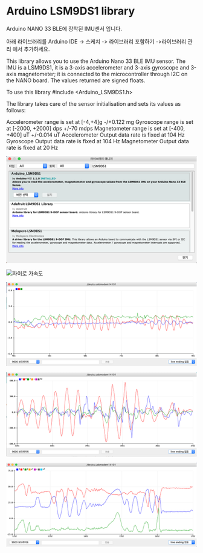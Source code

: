 # Arduino LSM9DS1 library

Arduino NANO 33 BLE에 장착된 IMU센서 입니다.

아래 라이브러리를 Arduino IDE -> 스케치 -> 라이브러리 포함하기 ->라이브러리 관리  에서 추가하세요.

This library allows you to use the Arduino Nano 33 BLE IMU sensor. The IMU is a LSM9DS1, it is a 3-axis accelerometer and 3-axis gyroscope and 3-axis magnetometer; it is connected to the microcontroller through I2C on the NANO board. The values returned are signed floats.

To use this library
#include <Arduino_LSM9DS1.h>

The library takes care of the sensor initialisation and sets its values as follows:

Accelerometer range is set at [-4,+4]g -/+0.122 mg
Gyroscope range is set at [-2000, +2000] dps +/-70 mdps
Magnetometer range is set at [-400, +400] uT +/-0.014 uT
Accelerometer Output data rate is fixed at 104 Hz
Gyroscope Output data rate is fixed at 104 Hz
Magnetometer Output data rate is fixed at 20 Hz


<img src="https://github.com/makezonefablab/TinyML/blob/main/examples/01.Basic/Acc_Gyr/imgs/LSM9DS3.png" width="750" title="아두이노 나노 33 BLE IMU" alt="아두이노 나노 33 BLE IMU"></img><br/>

<img src="https://t1.daumcdn.net/cfile/tistory/21526E465614BA7104" title="자이로 가속도" alt="자이로 가속도"></img><br/>

<img src="https://github.com/makezonefablab/TinyML/blob/main/examples/01.Basic/Acc_Gyr/imgs/chart_acc.png" width="750" title="가속도 센서" alt="가속도 센서"></img><br/>

<img src="https://github.com/makezonefablab/TinyML/blob/main/examples/01.Basic/Acc_Gyr/imgs/chart_gyr.png" width="750" title="자이로 센서" alt="자이로 센서"></img><br/>

<img src="https://github.com/makezonefablab/TinyML/blob/main/examples/01.Basic/Acc_Gyr/imgs/chart_mag.png" width="750" title="마그넷 센서" alt="마그넷 센서"></img><br/>